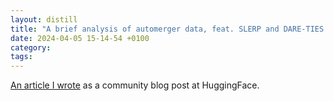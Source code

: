 ```yaml
---
layout: distill
title: "A brief analysis of automerger data, feat. SLERP and DARE-TIES LLM merging"
date: 2024-04-05 15-14-54 +0100
category: 
tags: 
---
```


[An article I wrote](https://huggingface.co/blog/kgourgou/a-first-look-at-automerger-data) as a community blog post at HuggingFace.

